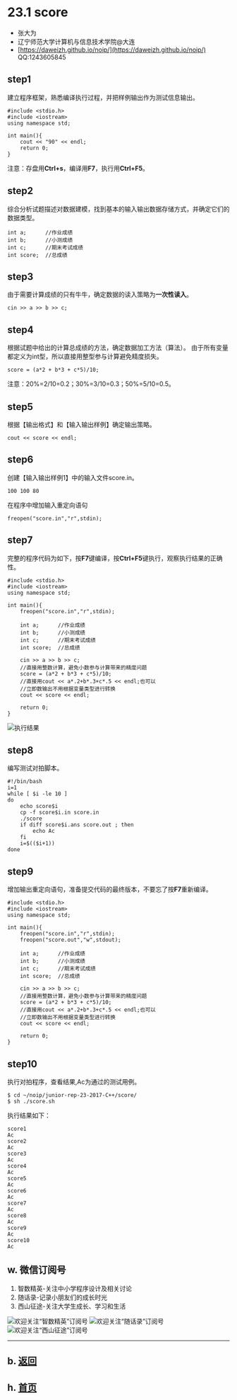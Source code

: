 # 23.1 score

- 张大为
- 辽宁师范大学计算机与信息技术学院@大连
- [https://daweizh.github.io/noip/](https://daweizh.github.io/noip/)  QQ:1243605845

## step1
建立程序框架，熟悉编译执行过程，并把样例输出作为测试信息输出。
~~~
#include <stdio.h>
#include <iostream>
using namespace std;

int main(){
    cout << "90" << endl;
    return 0;
}
~~~
注意：存盘用**Ctrl+s**，编译用**F7**，执行用**Ctrl+F5**。

## step2
综合分析试题描述对数据建模，找到基本的输入输出数据存储方式，并确定它们的数据类型。
~~~
int a;      //作业成绩
int b;      //小测成绩
int c;      //期末考试成绩
int score;  //总成绩
~~~

## step3
由于需要计算成绩的只有牛牛，确定数据的读入策略为**一次性读入**。
~~~
cin >> a >> b >> c;
~~~

## step4
根据试题中给出的计算总成绩的方法，确定数据加工方法（算法）。
由于所有变量都定义为int型，所以直接用整型参与计算避免精度损失。
~~~
score = (a*2 + b*3 + c*5)/10;
~~~
注意：20%=2/10=0.2；30%=3/10=0.3；50%=5/10=0.5。

## step5
根据【输出格式】和【输入输出样例】确定输出策略。
~~~
cout << score << endl;
~~~

## step6
创建【输入输出样例1】中的输入文件score.in。
~~~
100 100 80
~~~
在程序中增加输入重定向语句
~~~
freopen("score.in","r",stdin);
~~~

## step7
完整的程序代码为如下，按**F7**键编译，按**Ctrl+F5**键执行，观察执行结果的正确性。
~~~
#include <stdio.h>
#include <iostream>
using namespace std;

int main(){
    freopen("score.in","r",stdin);
    
    int a;      //作业成绩
    int b;      //小测成绩
    int c;      //期末考试成绩
    int score;  //总成绩
    
    cin >> a >> b >> c;
    //直接用整数计算，避免小数参与计算带来的精度问题
    score = (a*2 + b*3 + c*5)/10;
    //直接用cout << a*.2+b*.3+c*.5 << endl;也可以
    //立即数输出不用根据变量类型进行转换
    cout << score << endl;
    
    return 0;
}
~~~
![执行结果](demo1.png)

## step8
编写测试对拍脚本。
~~~
#!/bin/bash
i=1
while [ $i -le 10 ]
do
    echo score$i
    cp -f score$i.in score.in
    ./score
    if diff score$i.ans score.out ; then
        echo Ac
    fi
    i=$(($i+1))
done
~~~

## step9
增加输出重定向语句，准备提交代码的最终版本，不要忘了按**F7**重新编译。
~~~
#include <stdio.h>
#include <iostream>
using namespace std;

int main(){
    freopen("score.in","r",stdin);
    freopen("score.out","w",stdout);
    
    int a;      //作业成绩
    int b;      //小测成绩
    int c;      //期末考试成绩
    int score;  //总成绩
    
    cin >> a >> b >> c;
    //直接用整数计算，避免小数参与计算带来的精度问题
    score = (a*2 + b*3 + c*5)/10;
    //直接用cout << a*.2+b*.3+c*.5 << endl;也可以
    //立即数输出不用根据变量类型进行转换
    cout << score << endl;
    
    return 0;
}
~~~

## step10
执行对拍程序，查看结果,Ac为通过的测试用例。
~~~
$ cd ~/noip/junior-rep-23-2017-C++/score/
$ sh ./score.sh
~~~
执行结果如下：
~~~
score1
Ac
score2
Ac
score3
Ac
score4
Ac
score5
Ac
score6
Ac
score7
Ac
score8
Ac
score9
Ac
score10
Ac
~~~

## w. 微信订阅号

1. 智数精英-关注中小学程序设计及相关讨论
2. 随话录-记录小朋友们的成长时光
2. 西山征途-关注大学生成长、学习和生活

![欢迎关注“智数精英”订阅号](../../../../assets/me/img/idea8.jpg)
![欢迎关注“随话录”订阅号](../../../../assets/me/img/shl8.jpg)
![欢迎关注“西山征途”订阅号](../../../../assets/me/img/xszt8.jpg)

----------

## b. [返回](../../)
    
## h. [首页](../../../../)
